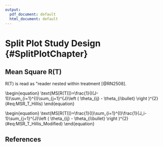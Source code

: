 ```yaml
---
output:
  pdf_document: default
  html_document: default
---
```

# Split Plot Study Design {#SplitPlotChapter}



## Mean Square R(T)
R(T) is read as "reader nested within treatment [@RN2508].  


\begin{equation}
\text{MS[R(T)]}=\frac{1}{I(J-1)}\sum_{i=1}^{I}\sum_{j=1}^{J}\left ( \theta_{ij} - \theta_{i\bullet} \right )^{2}
(\#eq:MSR_T_Hillis)
\end{equation}


\begin{equation}
\text{MS[R(T)]}=\frac{1}{I}\sum_{i=1}^{I}\frac{1}{J_i-1}\sum_{j=1}^{J}\left ( \theta_{ij} - \theta_{i\bullet} \right )^{2}
(\#eq:MSR_T_Hillis_Modified)
\end{equation}


## References  


